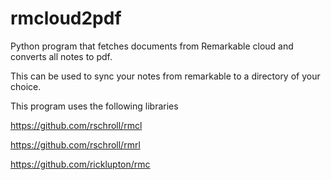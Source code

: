 # rmcloud2pdf
Python program that fetches documents from Remarkable cloud and converts all notes to pdf.

This can be used to sync your notes from remarkable to a directory of your choice.

This program uses the following libraries

https://github.com/rschroll/rmcl

https://github.com/rschroll/rmrl

https://github.com/ricklupton/rmc

